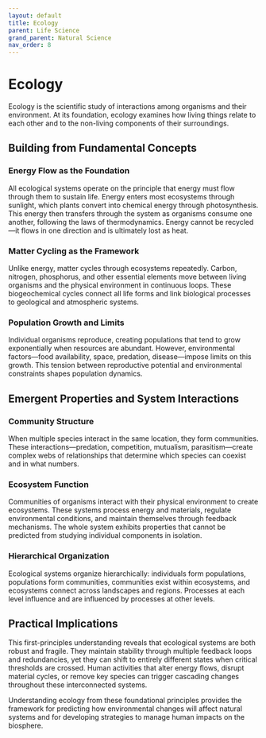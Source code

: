 ```yaml
---
layout: default
title: Ecology
parent: Life Science
grand_parent: Natural Science
nav_order: 8
---
```


# Ecology

Ecology is the scientific study of interactions among organisms and their environment. At its foundation, ecology examines how living things relate to each other and to the non-living components of their surroundings.

## Building from Fundamental Concepts

### Energy Flow as the Foundation

All ecological systems operate on the principle that energy must flow through them to sustain life. Energy enters most ecosystems through sunlight, which plants convert into chemical energy through photosynthesis. This energy then transfers through the system as organisms consume one another, following the laws of thermodynamics. Energy cannot be recycled—it flows in one direction and is ultimately lost as heat.

### Matter Cycling as the Framework

Unlike energy, matter cycles through ecosystems repeatedly. Carbon, nitrogen, phosphorus, and other essential elements move between living organisms and the physical environment in continuous loops. These biogeochemical cycles connect all life forms and link biological processes to geological and atmospheric systems.

### Population Growth and Limits

Individual organisms reproduce, creating populations that tend to grow exponentially when resources are abundant. However, environmental factors—food availability, space, predation, disease—impose limits on this growth. This tension between reproductive potential and environmental constraints shapes population dynamics.

## Emergent Properties and System Interactions

### Community Structure

When multiple species interact in the same location, they form communities. These interactions—predation, competition, mutualism, parasitism—create complex webs of relationships that determine which species can coexist and in what numbers.

### Ecosystem Function

Communities of organisms interact with their physical environment to create ecosystems. These systems process energy and materials, regulate environmental conditions, and maintain themselves through feedback mechanisms. The whole system exhibits properties that cannot be predicted from studying individual components in isolation.

### Hierarchical Organization

Ecological systems organize hierarchically: individuals form populations, populations form communities, communities exist within ecosystems, and ecosystems connect across landscapes and regions. Processes at each level influence and are influenced by processes at other levels.

## Practical Implications

This first-principles understanding reveals that ecological systems are both robust and fragile. They maintain stability through multiple feedback loops and redundancies, yet they can shift to entirely different states when critical thresholds are crossed. Human activities that alter energy flows, disrupt material cycles, or remove key species can trigger cascading changes throughout these interconnected systems.

Understanding ecology from these foundational principles provides the framework for predicting how environmental changes will affect natural systems and for developing strategies to manage human impacts on the biosphere.
